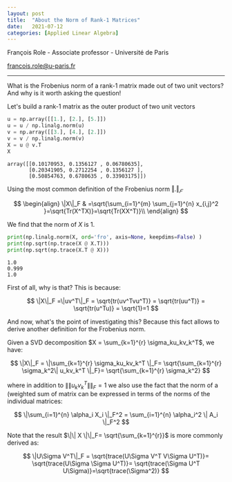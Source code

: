 ```yaml
---
layout: post
title:  "About the Norm of Rank-1 Matrices"
date:   2021-07-12
categories: [Applied Linear Algebra]
---
```


François Role - Associate professor - Université de Paris

<francois.role@u-paris.fr>


---

What is the Frobenius norm of a rank-1 matrix made out of two unit vectors? And why is it worth asking the question!

Let's build a rank-1 matrix as the outer product of two unit vectors


```python
u = np.array([[1.], [2.], [5.]])
u = u / np.linalg.norm(u)
v = np.array([[3.], [4.], [2.]])
v = v / np.linalg.norm(v)
X = u @ v.T
X
```




    array([[0.10170953, 0.1356127 , 0.06780635],
           [0.20341905, 0.2712254 , 0.1356127 ],
           [0.50854763, 0.6780635 , 0.33903175]])



Using the most common definition of the Frobenius norm $‖.‖_𝐹$ 

$$
\begin{align}
\|X\|_F & =\sqrt{\sum_{i=1}^{m} \sum_{j=1}^{n} x_{i,j}^2 }=\sqrt{Tr(X^TX)}=\sqrt{Tr(XX^T)}\\
\end{align}
$$

We find that the norm of $X$ is $1$.


```python
print(np.linalg.norm(X, ord='fro', axis=None, keepdims=False) )
print(np.sqrt(np.trace(X @ X.T)))
print(np.sqrt(np.trace(X.T @ X)))
```

    1.0
    0.999
    1.0


First of all, why is that? This is because:

$$
\|X\|_F =\|uv^T\|_F = \sqrt{tr(uv^Tvu^T)} = \sqrt{tr(uu^T)} = \sqrt{tr(u^Tu)} = \sqrt{1}=1
$$

And now, what's the point of investigating this?
Because this fact allows to derive another definition for the Frobenius norm. 

Given a SVD decomposition  $X = \sum_{k=1}^{r} \sigma_ku_kv_k^T$, we have:

$$
\|X\|_F = \|\sum_{k=1}^{r} \sigma_ku_kv_k^T \|_F= \sqrt{\sum_{k=1}^{r}  \sigma_k^2\| u_kv_k^T \|_F}= \sqrt{\sum_{k=1}^{r}  \sigma_k^2}
$$

where in addition to $\|\| u_kv_k^T \|\|_F=1$ we also use the fact that the norm of a (weighted sum of matrix can be expressed in terms of the norms of the individual matrices:

$$
\|\sum_{i=1}^{n}  \alpha_i  X_i \|_F^2 = \sum_{i=1}^{n}  \alpha_i^2 \| A_i \|_F^2
$$

Note that the result $\|\| X \|\|_F= \sqrt{\sum_{k=1}^{r}}$ is more commonly derived as:

$$
\|U\Sigma V^T\|_F = \sqrt{trace(U\Sigma V^T V\Sigma U^T)}= \sqrt{trace(U\Sigma \Sigma U^T)}= \sqrt{trace(\Sigma U^T U\Sigma)}=\sqrt{trace(\Sigma^2)}
$$

<!--  \sigma_k^2    -->




